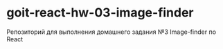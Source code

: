 # goit-react-hw-03-image-finder

Репозиторий для выполнения домашнего задания №3 Image-finder по React
